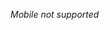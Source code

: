<style>
  .gametitles-fallback { display: none }

  @media screen and (max-width: 1000px) {
      .gametitles-fallback { display: block }
      .gametitles { display: none }
  }
</style>

<p class="gametitles-fallback"><i>Mobile not supported</i></p>

<table class="gametitles">
  <thead>
    <tr>
      <th>Type</th>
      <th>Game</th>
      <th>Studio</th>
      <th>Technology</th>
      <th>Position/work</th>
    </tr>
  </thead>
  <tbody>
    <tr>
      <td>AA</td>
      <td><i>NDA</i></td>
      <td><i>NDA</i></td>
      <td>Unreal Engine 5</td>
      <td>Game client AI bot engineer</td>
    </tr>
    <tr>
      <td>AAA</td>
      <td><i>NDA</i></td>
      <td><i>NDA</i></td>
      <td><i>NDA</i></td>
      <td>Technical lead</td>
    </tr>
    <tr>
      <td>Prototype</td>
      <td>Project Dual</td>
      <td>Companion Group</td>
      <td>Unreal Engine 5</td>
      <td>Lead developer</td>
    </tr>
    <tr>
      <td>AAA</td>
      <td>Unannounced</td>
      <td>Amazon Games</td>
      <td>Unreal Engine 5, .NET</td>
      <td>Game backend engineer</td>
    </tr>
    <tr>
      <td>AA</td>
      <td>VAIL VR</td>
      <td>AEXLAB, Meta</td>
      <td>Unreal Engine 4/5</td>
      <td>Online Client Engineer</td>
    </tr>
    <tr>
      <td>AA</td>
      <td>Several</td>
      <td>Coolgames</td>
      <td>Nakama/HTML5</td>
      <td>Data migration engineer</td>
    </tr>
  </tbody>
</table>
